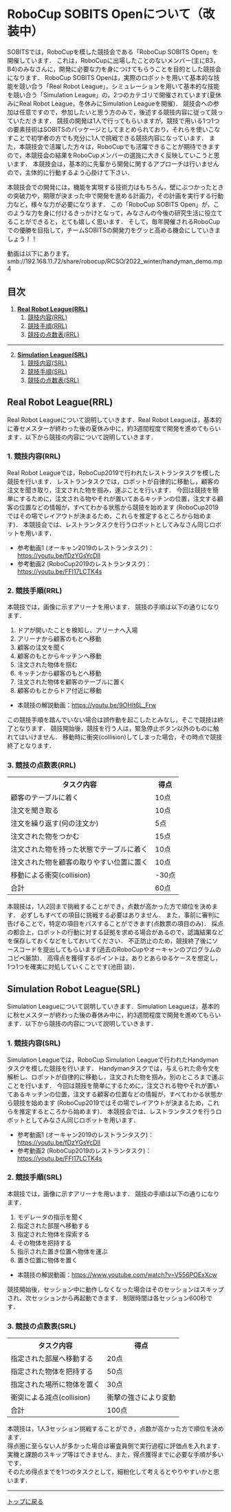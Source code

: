 # **RoboCup SOBITS Openについて（改装中）**

SOBITSでは，RoboCupを模した競技会である「RoboCup SOBITS Open」を開催しています．
これは，RoboCupに出場したことのないメンバー(主にB3，B4)のみなさんに，開発に必要な力を身につけてもらうことを目的とした競技会になります．
RoboCup SOBITS Openは，実際のロボットを用いて基本的な技能を競い合う「Real Robot League」，シミュレーションを用いて基本的な技能を競い合う「Simulation League」の，2つのカテゴリで開催されています(夏休みにReal Robot League，冬休みにSimulation Leagueを開催)．
競技会への参加は任意ですので，参加したいと思う方のみで，後述する競技内容に従って競っていただきます．
競技の開発は1人で行ってもらいますが，競技で用いる1つ1つの要素技術はSOBITSのパッケージとしてまとめられており，それらを使いこなすことで初学者の方でも充分に1人で挑戦できる競技内容になっています．
また，本競技会で活躍した方々は，RoboCupでも活躍できることが期待できますので，本競技会の結果をRoboCupメンバーの選抜に大きく反映していこうと思います．
本競技会は，基本的に先輩から開発に関するアプローチは行いませんので，主体的に行動するよう心掛けて下さい．

本競技会での開発には，機能を実現する技術力はもちろん，壁にぶつかったときの突破力や，期限が決まった中で開発を進める計画力，その計画を実行する行動力など，様々な力が必要になります．
この「RoboCup SOBITS Open」が，このような力を身に付けるきっかけとなって，みなさんの今後の研究生活に役立てることができると，とても嬉しく思います．
そして，毎年開催されるRoboCupでの優勝を目指して，チームSOBITSの開発力をグッと高める機会にしていきましょう！！

動画は以下にあります。
smb://192.168.11.72/share/robocup/RCSO/2022_winter/handyman_demo.mp4

## **目次**

1. [**Real Robot League(RRL)**](#real-robot-leaguerrl)
    1. [競技内容(RRL)](#1-競技内容rrl)
    2. [競技手順(RRL)](#2-競技手順rrl)
    3. [競技の点数表(RRL)](#3-競技の点数表rrl)

---

2. [**Simulation League(SRL)**](#simulation-robot-leaguesrl)
    1. [競技内容(SRL)](#1-競技内容srl)
    2. [競技手順(SRL)](#2-競技手順srl)
    3. [競技の点数表(SRL)](#3-競技の点数表srl)

## **Real Robot League(RRL)**

Real Robot Leagueについて説明していきます．Real Robot Leagueは，基本的に春セメスターが終わった後の夏休み中に，約3週間程度で開発を進めてもらいます．以下から競技の内容について説明していきます．

### 1. 競技内容(RRL)

Real Robot Leagueでは，RoboCup2019で行われたレストランタスクを模した競技を行います．
レストランタスクでは，ロボットが自律的に移動し，顧客の注文を聞き取り，注文された物を掴み，運ぶことを行います．
今回は競技を簡単にするために，注文される物やそれが置いてあるキッチンの位置，注文する顧客の位置などの情報が，すべてわかる状態から競技を始めます (RoboCup2019ではその場でレイアウトが決まるため，これらを推定するところから始めます)．
本競技会では、レストランタスクを行うロボットとしてみなさん同じロボットを用います．

- 参考動画1 (オーキャン2019のレストランタスク)：https://youtu.be/fDzYGsYcDlI
- 参考動画2 (RoboCup2019のレストランタスク)：https://youtu.be/FFl17LCTK4s

### 2. 競技手順(RRL)

本競技では，画像に示すアリーナを用います．
競技の手順は以下の通りになります．

1. ドアが開いたことを検知し、アリーナへ入場
2. アリーナから顧客のもとへ移動
3. 顧客の注文を聞く
4. 顧客のもとからキッチンへ移動
5. 注文された物体を掴む
6. キッチンから顧客のもとへ移動
7. 注文された物体を顧客のテーブルに置く
8. 顧客のもとからドア付近に移動

- 本競技の解説動画：https://youtu.be/9OHlt6L_Frw

この競技手順を踏んでいない場合は誤作動を起こしたとみなし，そこで競技は終了となります．
競技開始後，競技を行う人は，緊急停止ボタン以外のものに触れてはいけません．
移動時に衝突(collision)してしまった場合，その時点で競技終了となります．

### 3. 競技の点数表(RRL)

<table>
    <tr>
        <th>タスク内容</th>
        <th>得点</th>
    </tr>
    <tr>
        <td>顧客のテーブルに着く</td>
        <td>10点</td>
    </tr>
    <tr>
        <td>注文を聞き取る</td>
        <td>10点</td>
    </tr>
    <tr>
        <td>注文を繰り返す(何の注文か)</td>
        <td>5点</td>
    </tr>
    <tr>
        <td>注文された物をつかむ</td>
        <td>15点</td>
    </tr>
    <tr>
        <td>注文された物を持った状態でテーブルに着く</td>
        <td>10点</td>
    </tr>
    <tr>
        <td>注文された物を顧客の取りやすい位置に置く</td>
        <td>10点</td>
    </tr>
    <tr>
        <td>移動による衝突(collision)</td>
        <td>-30点</td>
    </tr>
    <tr>
        <td>合計</td>
        <td>60点</td>
    </tr>
</table>

本競技は，1人2回まで挑戦することができ，点数が高かった方で順位を決めます．
必ずしもすべての項目に挑戦する必要はありません．
また，事前に審判に告げることで，特定の項目をパスすることができます(点数票の項目のみ)．
採点の都合上，ロボットの行動に対する証拠を求める場合があるので，認識結果などを保存しておくなどをしておいてください．
不正防止のため，競技終了後にソースコードを提出してもらいます(過去のRoboCupやオーキャンのプログラムのコピペ厳禁)．
高得点を獲得するポイントは，ありとあらゆるケースを想定し，1つ1つを確実に対処していくことです(池田 談)．

## **Simulation Robot League(SRL)**

Simulation Leagueについて説明していきます．Simulation Leagueは，基本的に秋セメスターが終わった後の春休み中に，約3週間程度で開発を進めてもらいます．以下から競技の内容について説明していきます．

### 1. 競技内容(SRL)

Simulation Leagueでは，RoboCup Simulation Leagueで行われたHandymanタスクを模した競技を行います．
Handymanタスクでは，与えられた命令文を解析し、ロボットが自律的に移動し，注文された物を掴み，別のところまで運ぶことを行います．
今回は競技を簡単にするために，注文される物やそれが置いてあるキッチンの位置，注文する顧客の位置などの情報が，すべてわかる状態から競技を始めます (RoboCup2019ではその場でレイアウトが決まるため，これらを推定するところから始めます)．
本競技会では、レストランタスクを行うロボットとしてみなさん同じロボットを用います．

- 参考動画1 (オーキャン2019のレストランタスク)：https://youtu.be/fDzYGsYcDlI
- 参考動画2 (RoboCup2019のレストランタスク)：https://youtu.be/FFl17LCTK4s

### 2. 競技手順(SRL)

本競技では，画像に示すアリーナを用います．
競技の手順は以下の通りになります．

1. モデレータの指示を聞く
2. 指定された部屋へ移動する
3. 指定された物体を探索する
4. その物体を把持する
5. 指示された置き位置へ物体を運ぶ
6. 置き位置に物体を置く

- 本競技の解説動画：https://www.youtube.com/watch?v=V556POExXcw

競技開始後，セッション中に動作しなくなった場合はそのセッションはスキップされ、次セッションから再起動できます．
制限時間は各セッション600秒です．

### 3. 競技の点数表(SRL)

<table>
    <tr>
        <th>タスク内容</th>
        <th>得点</th>
    </tr>
    <tr>
        <td>指定された部屋へ移動する</td>
        <td>20点</td>
    </tr>
    <tr>
        <td>指定された物体を把持する</td>
        <td>50点</td>
    </tr>
    <tr>
        <td>指定された場所に物体を置く</td>
        <td>30点</td>
    </tr>
    <tr>
        <td>衝突による減点(collision)</td>
        <td>衝撃の強さにより変動</td>
    </tr>
    <tr>
        <td>合計</td>
        <td>100点</td>
    </tr>
</table>

本競技は，1人3セッション挑戦することができ，点数が高かった方で順位を決めます．  
得点圏に至らない人が多かった場合は審査員側で実行過程に評価点を入れます．  
実機と課題のスキップ等はできません．また，得点獲得までに必要な手順が多いです．  
そのため得点までを1つのタスクとして，細粉化して考えるとやりやすいかと思います．  

---

[トップに戻る](#robocup-sobits-openについて)
